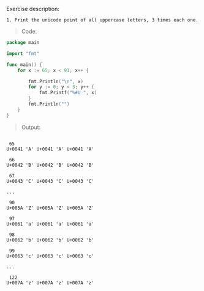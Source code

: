 Exercise description:

    1. Print the unicode point of all uppercase letters, 3 times each one.
> Code:
```go
package main

import "fmt"

func main() {
	for x := 65; x < 91; x++ {

		fmt.Println("\n", x)
		for y := 0; y < 3; y++ {
			fmt.Printf("%#U ", x)
		}
		fmt.Println("")
	}
}

```

> Output:
```console

 65
U+0041 'A' U+0041 'A' U+0041 'A' 

 66
U+0042 'B' U+0042 'B' U+0042 'B' 

 67
U+0043 'C' U+0043 'C' U+0043 'C'

...

 90
U+005A 'Z' U+005A 'Z' U+005A 'Z' 

 97
U+0061 'a' U+0061 'a' U+0061 'a' 

 98
U+0062 'b' U+0062 'b' U+0062 'b' 

 99
U+0063 'c' U+0063 'c' U+0063 'c' 

...

 122
U+007A 'z' U+007A 'z' U+007A 'z' 

```